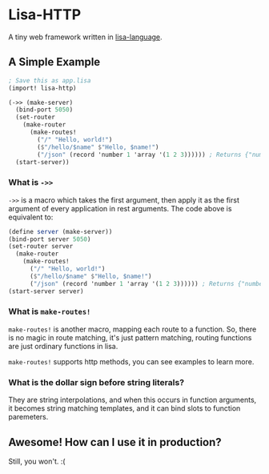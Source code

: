# Lisa-HTTP

A tiny web framework written in [lisa-language](https://github.com/Somainer/lisa-lang).

## A Simple Example
```scheme
; Save this as app.lisa
(import! lisa-http)

(->> (make-server)
  (bind-port 5050)
  (set-router
    (make-router 
      (make-routes!
        ("/" "Hello, world!")
        ($"/hello/$name" $"Hello, $name!")
        ("/json" (record 'number 1 'array '(1 2 3)))))) ; Returns {"number": 1, "array": [1, 2, 3]}
  (start-server))
```

### What is `->>`
`->>` is a macro which takes the first argument, then apply it as the first argument of every application in rest arguments. The code above is equivalent to:
```scheme
(define server (make-server))
(bind-port server 5050)
(set-router server
  (make-router 
    (make-routes!
      ("/" "Hello, world!")
      ($"/hello/$name" $"Hello, $name!")
      ("/json" (record 'number 1 'array '(1 2 3)))))) ; Returns {"number": 1, "array": [1, 2, 3]}
(start-server server)
```

### What is `make-routes!`

`make-routes!` is another macro, mapping each route to a function.
So, there is no magic in route matching, it's just pattern matching, routing functions are just ordinary functions
in lisa.

`make-routes!` supports http methods, you can see examples to learn more.


### What is the dollar sign before string literals?

They are string interpolations, and when this occurs in function arguments, it becomes string matching templates,
and it can bind slots to function paremeters.

## Awesome! How can I use it in production?

Still, you won't. :(
